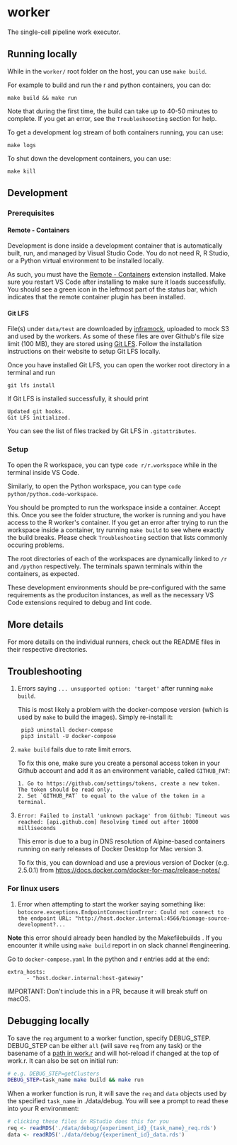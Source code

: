 # worker

The single-cell pipeline work executor.

## Running locally

While in the `worker/` root folder on the host, you can use `make build`.

For example to build and run the r and python containers, you can do:

    make build && make run


Note that during the first time, the build can take up to 40-50 minutes to complete.
If you get an error, see the `Troubleshoooting` section for help.

To get a development log stream of both containers running, you can use:

    make logs

To shut down the development containers, you can use:

    make kill

## Development

### Prerequisites

#### Remote - Containers
Development is done inside a development container that is automatically built,
run, and managed by Visual Studio Code. You do not need R, R Studio, or a Python
virtual environment to be installed locally.

As such, you must have the
[Remote - Containers](https://marketplace.visualstudio.com/items?itemName=ms-vscode-remote.remote-containers)
extension installed. Make sure you restart VS Code after installing to make sure it
loads successfully. You should see a green icon in the leftmost part of the status bar,
which indicates that the remote container plugin has been installed.

#### Git LFS
File(s) under `data/test` are downloaded by [inframock](https://github.com/biomage-ltd/inframock), uploaded to mock S3 and used by the workers. As some of these files are over Github's file size limit (100 MB), they are stored using [Git LFS](https://git-lfs.github.com/). Follow the installation instructions on their website to setup Git LFS locally.

Once you have installed Git LFS, you can open the worker root directory in a terminal and run 

```
git lfs install
```

If Git LFS is installed successfully, it should print

```
Updated git hooks.
Git LFS initialized.
```

You can see the list of files tracked by Git LFS in `.gitattributes`.

### Setup

To open the R workspace, you can type `code r/r.workspace` while in the terminal inside
VS Code.

Similarly, to open the Python workspace, you can type `code python/python.code-workspace`.

You should be prompted to run the workspace inside a container. Accept this. Once
you see the folder structure, the worker is running and you have access to the
R worker's container. If you get an error after trying to run the workspace inside a
container, try running `make build` to see where exactly the build breaks.
Please check `Troubleshooting` section that lists commonly occuring problems.

The root directories of each of the workspaces are dynamically linked to `/r` and `/python`
respectively. The terminals spawn terminals within the containers, as expected.

These development environments should be pre-configured with the same requirements as the
produciton instances, as well as the necessary VS Code extensions required to debug and
lint code.

## More details

For more details on the individual runners, check out the README files in their respective directories.

## Troubleshooting

1.  Errors saying `... unsupported option: 'target'` after running `make build`.

    This is most likely a problem with the docker-compose version (which is used by `make` to build the images). Simply re-install it:

         pip3 uninstall docker-compose
         pip3 install -U docker-compose

2.  `make build` fails due to rate limit errors.

    To fix this one, make sure you create a personal access token in your Github account and
    add it as an environment variable, called `GITHUB_PAT`:

        1. Go to https://github.com/settings/tokens, create a new token. The token should be read only.
        2. Set `GITHUB_PAT` to equal to the value of the token in a terminal.

3.  `Error: Failed to install 'unknown package' from Github: Timeout was reached: [api.github.com] Resolving timed out after 10000 milliseconds`

    This error is due to a bug in DNS resolution of Alpine-based containers running on early releases of Docker Desktop for Mac version 3.

    To fix this, you can download and use a previous version of Docker (e.g. 2.5.0.1) from https://docs.docker.com/docker-for-mac/release-notes/
    
### For linux users

1. Error when attempting to start the worker saying something like:
`botocore.exceptions.EndpointConnectionError: Could not connect to the endpoint URL: "http://host.docker.internal:4566/biomage-source-development?...`

**Note** this error should already been handled by the Makefilebuilds . If you encounter it while using `make build` report in on slack channel #engineering.

Go to `docker-compose.yaml`
In the python and r entries add at the end:

```
extra_hosts:
      - "host.docker.internal:host-gateway"
```

IMPORTANT: Don't include this in a PR, because it will break stuff on macOS.



## Debugging locally

To save the `req` argument to a worker function, specify DEBUG_STEP. DEBUG_STEP can be either `all` (will save `req` from any task) or the basename of a [path in work.r](r/src/work.r#L88) and will hot-reload if changed at the top of work.r. It can also be set on initial run:

```bash
# e.g. DEBUG_STEP=getClusters
DEBUG_STEP=task_name make build && make run
```

When a worker function is run, it will save the `req` and `data` objects used by the specified `task_name` in ./data/debug. You will see a prompt to
read these into your R environment:

```R
# clicking these files in RStudio does this for you
req <- readRDS('./data/debug/{experiment_id}_{task_name}_req.rds')
data <- readRDS('./data/debug/{experiment_id}_data.rds')
```
